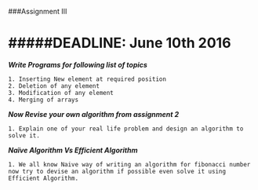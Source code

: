 ###Assignment III

#####DEADLINE: June 10th 2016
=================
___Write Programs for following list of topics___
```
1. Inserting New element at required position
2. Deletion of any element
3. Modification of any element
4. Merging of arrays
```

___Now Revise your own algorithm from assignment 2___
```
1. Explain one of your real life problem and design an algorithm to solve it.
```

___Naïve Algorithm Vs Efficient Algorithm___
```
1. We all know Naive way of writing an algorithm for fibonacci number now try to devise an algorithm if possible even solve it using Efficient Algorithm.
```

